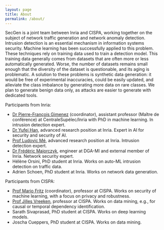 ```yaml
---
layout: page
title: About
permalink: /about/
---
```


SecGen is a joint team between Inria and CISPA, working together on the subject of network traffic generation and network anomaly detection. Intrusion detection is an essential mechanism in information systems security. Machine learning has been successfully applied to this problem. These techniques rely on training data used to train a detection model. This training data generally comes from datasets that are often more or less automatically generated. Worse, the number of datasets remains small enough that the diversity of the dataset is questionable, and its aging is problematic. A solution to these problems is synthetic data generation: it would be free of experimental inaccuracies, could be easily updated, and alleviate the class imbalance by generating more data on rare classes. We plan to generate benign data only, as attacks are easier to generate with dedicated tools.

Participants from Inria:

- [Dr Pierre-François Gimenez](https://pfgimenez.github.io/) (coordinator), assistant professor (Maître de conférence) at CentraleSupélec/Inria with PhD in machine learning. In intrusion detection expert.
- [Dr Yufei Han](https://scholar.google.com/citations?user=xdCvBg0AAAAJ), advanced research position at Inria. Expert in AI for security and security of AI.
- [Prof Ludovic Mé](https://fr.linkedin.com/in/ludovic-m%C3%A9-4b4214), advanced research position at Inria. Intrusion detection expert.
- [Dr Frédéric Majorczyk](https://dblp.org/pid/07/1233.html), engineer at DGA-MI and external member of Inria. Network security expert.
- Hélène Orsini, PhD student at Inria. Works on auto-ML intrusion detection on traffic data.
- Adrien Schoen, PhD student at Inria. Works on network data generation.

Participants from CISPA:

- [Prof Mario Fritz](https://cispa.saarland/group/fritz/) (coordinator), professor at CISPA. Works on security of machine learning, with a focus on privacy and robustness.
- [Prof Jilles Vreeken](https://people.mmci.uni-saarland.de/~jilles/), professor at CISPA. Works on data mining, e.g., for causal or temporal dependency identification.
- Sarath Sivaprasad, PhD student at CISPA. Works on deep learning models.
- Joscha Cueppers, PhD student at CISPA. Works on data mining.
